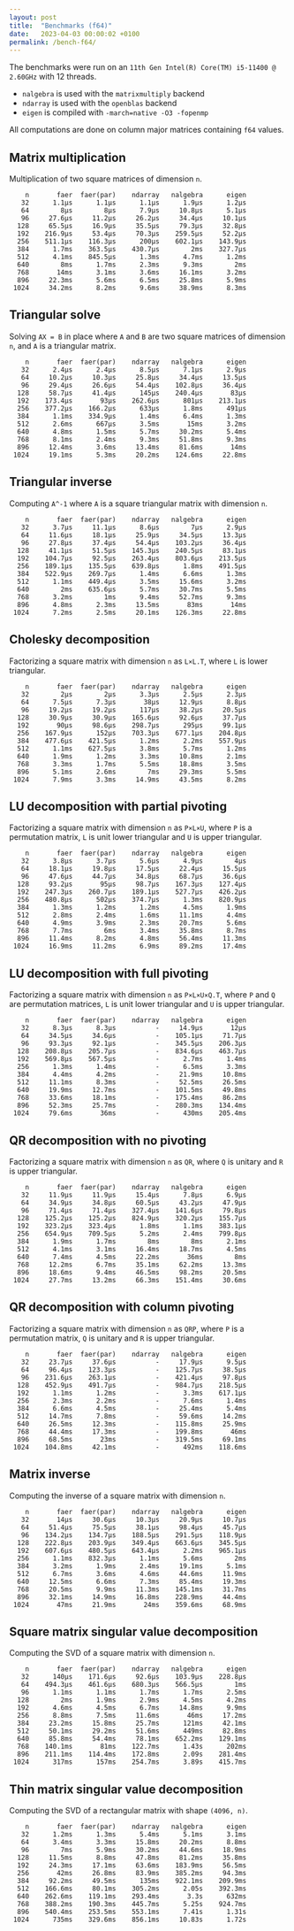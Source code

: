 ```yaml
---
layout: post
title:  "Benchmarks (f64)"
date:   2023-04-03 00:00:02 +0100
permalink: /bench-f64/
---
```


The benchmarks were run on an `11th Gen Intel(R) Core(TM) i5-11400 @ 2.60GHz` with 12 threads.  
- `nalgebra` is used with the `matrixmultiply` backend
- `ndarray` is used with the `openblas` backend
- `eigen` is compiled with `-march=native -O3 -fopenmp`

All computations are done on column major matrices containing `f64` values.

## Matrix multiplication

Multiplication of two square matrices of dimension `n`.

```
    n       faer  faer(par)    ndarray   nalgebra      eigen
   32      1.1µs      1.1µs      1.1µs      1.9µs      1.2µs
   64        8µs        8µs      7.9µs     10.8µs      5.1µs
   96     27.6µs     11.2µs     26.2µs     34.4µs     10.1µs
  128     65.5µs     16.9µs     35.5µs     79.3µs     32.8µs
  192    216.9µs     53.4µs     70.3µs    259.5µs     52.2µs
  256    511.1µs    116.3µs      200µs    602.1µs    143.9µs
  384      1.7ms    363.5µs    430.7µs        2ms    327.7µs
  512      4.1ms    845.5µs      1.3ms      4.7ms      1.2ms
  640        8ms      1.7ms      2.3ms      9.3ms        2ms
  768       14ms      3.1ms      3.6ms     16.1ms      3.2ms
  896     22.3ms      5.6ms      6.5ms     25.8ms      5.9ms
 1024     34.2ms      8.2ms      9.6ms     38.9ms      8.3ms
```

## Triangular solve

Solving `AX = B` in place where `A` and `B` are two square matrices of dimension `n`, and `A` is a triangular matrix.

```
    n       faer  faer(par)    ndarray   nalgebra      eigen
   32      2.4µs      2.4µs      8.5µs      7.1µs      2.9µs
   64     10.2µs     10.3µs     25.8µs     34.4µs     13.5µs
   96     29.4µs     26.6µs     54.4µs    102.8µs     36.4µs
  128     58.7µs     41.4µs      145µs    240.4µs       83µs
  192    173.4µs       93µs    262.6µs      801µs    213.1µs
  256    377.2µs    166.2µs      633µs      1.8ms      491µs
  384      1.1ms    334.9µs      1.4ms      6.4ms      1.3ms
  512      2.6ms      667µs      3.5ms       15ms      3.2ms
  640      4.8ms      1.5ms      5.7ms     30.2ms      5.4ms
  768      8.1ms      2.4ms      9.3ms     51.8ms      9.3ms
  896     12.4ms      3.6ms     13.4ms     81.6ms       14ms
 1024     19.1ms      5.3ms     20.2ms    124.6ms     22.8ms
```

## Triangular inverse

Computing `A^-1` where `A` is a square triangular matrix with dimension `n`.

```
    n       faer  faer(par)    ndarray   nalgebra      eigen
   32      3.7µs     11.1µs      8.6µs        7µs      2.9µs
   64     11.6µs     18.1µs     25.9µs     34.5µs     13.3µs
   96     27.8µs     37.4µs     54.4µs    103.2µs     36.4µs
  128     41.1µs     51.5µs    145.3µs    240.5µs     83.1µs
  192    104.7µs     92.5µs    263.4µs    803.6µs    213.5µs
  256    189.1µs    135.5µs    639.8µs      1.8ms    491.5µs
  384    522.9µs    269.7µs      1.4ms      6.6ms      1.3ms
  512      1.1ms    449.4µs      3.5ms     15.6ms      3.2ms
  640        2ms    635.6µs      5.7ms     30.7ms      5.5ms
  768      3.2ms        1ms      9.4ms     52.7ms      9.3ms
  896      4.8ms      2.3ms     13.5ms       83ms       14ms
 1024      7.2ms      2.5ms     20.1ms    126.3ms     22.8ms
```

## Cholesky decomposition

Factorizing a square matrix with dimension `n` as `L×L.T`, where `L` is lower triangular.

```
    n       faer  faer(par)    ndarray   nalgebra      eigen
   32        2µs        2µs      3.3µs      2.5µs      2.3µs
   64      7.5µs      7.3µs       38µs     12.9µs      8.8µs
   96     19.2µs     19.2µs      117µs     38.2µs     20.5µs
  128     30.9µs     30.9µs    165.6µs     92.6µs     37.7µs
  192       90µs     98.6µs    298.7µs      295µs     99.1µs
  256    167.9µs      152µs    703.3µs    677.1µs    204.8µs
  384    477.6µs    421.5µs      1.2ms      2.2ms    557.9µs
  512      1.1ms    627.5µs      3.8ms      5.7ms      1.2ms
  640      1.9ms      1.2ms      3.3ms     10.8ms      2.1ms
  768      3.3ms      1.7ms      5.5ms     18.8ms      3.5ms
  896      5.1ms      2.6ms        7ms     29.3ms      5.5ms
 1024      7.9ms      3.3ms     14.9ms     43.5ms      8.2ms
```

## LU decomposition with partial pivoting

Factorizing a square matrix with dimension `n` as `P×L×U`, where `P` is a permutation matrix, `L` is unit lower triangular and `U` is upper triangular.

```
    n       faer  faer(par)    ndarray   nalgebra      eigen
   32      3.8µs      3.7µs      5.6µs      4.9µs        4µs
   64     18.1µs     19.8µs     17.5µs     22.4µs     15.5µs
   96     47.6µs     44.7µs     34.8µs     68.7µs     36.6µs
  128     93.2µs       95µs     98.7µs    167.3µs    127.4µs
  192    247.3µs    260.7µs    189.1µs    527.7µs    426.2µs
  256    480.8µs      502µs    374.7µs      1.3ms    820.9µs
  384      1.3ms      1.2ms      1.2ms      4.5ms      1.9ms
  512      2.8ms      2.4ms      1.6ms     11.1ms      4.4ms
  640      4.9ms      3.9ms      2.3ms     20.7ms      5.6ms
  768      7.7ms        6ms      3.4ms     35.8ms      8.7ms
  896     11.4ms      8.2ms      4.8ms     56.4ms     11.3ms
 1024     16.9ms     11.2ms      6.9ms     89.2ms     17.4ms
```

## LU decomposition with full pivoting

Factorizing a square matrix with dimension `n` as `P×L×U×Q.T`, where `P` and `Q` are permutation matrices, `L` is unit lower triangular and `U` is upper triangular.

```
    n       faer  faer(par)    ndarray   nalgebra      eigen
   32      8.3µs      8.3µs          -     14.9µs       12µs
   64     34.5µs     34.6µs          -    105.1µs     71.7µs
   96     93.3µs     92.1µs          -    345.5µs    206.3µs
  128    208.8µs    205.7µs          -    834.6µs    463.7µs
  192    569.8µs    567.5µs          -      2.7ms      1.4ms
  256      1.3ms      1.4ms          -      6.5ms      3.3ms
  384      4.4ms      4.2ms          -     21.9ms     10.8ms
  512     11.1ms      8.3ms          -     52.5ms     26.5ms
  640     19.9ms     12.7ms          -    101.5ms     49.8ms
  768     33.6ms     18.1ms          -    175.4ms     86.2ms
  896     52.3ms     25.7ms          -    280.3ms    134.4ms
 1024     79.6ms       36ms          -      430ms    205.4ms
```

## QR decomposition with no pivoting

Factorizing a square matrix with dimension `n` as `QR`, where `Q` is unitary and `R` is upper triangular.

```
    n       faer  faer(par)    ndarray   nalgebra      eigen
   32     11.9µs     11.9µs     15.4µs      7.8µs      6.9µs
   64     34.9µs     34.8µs     60.5µs     43.2µs     47.9µs
   96     71.4µs     71.4µs    327.4µs    141.6µs     79.8µs
  128    125.2µs    125.2µs    824.9µs    320.2µs    155.7µs
  192    323.2µs    323.4µs      1.8ms      1.1ms    383.1µs
  256    654.9µs    709.5µs      5.2ms      2.4ms    799.8µs
  384      1.9ms      1.7ms        8ms        8ms      2.1ms
  512      4.1ms      3.1ms     16.4ms     18.7ms      4.5ms
  640      7.4ms      4.5ms     22.2ms       36ms        8ms
  768     12.2ms      6.7ms     35.1ms     62.2ms     13.3ms
  896     18.6ms      9.4ms     46.5ms     98.2ms     20.5ms
 1024     27.7ms     13.2ms     66.3ms    151.4ms     30.6ms
```

## QR decomposition with column pivoting

Factorizing a square matrix with dimension `n` as `QRP`, where `P` is a permutation matrix, `Q` is unitary and `R` is upper triangular.

```
    n       faer  faer(par)    ndarray   nalgebra      eigen
   32     23.7µs     37.6µs          -     17.9µs      9.5µs
   64     96.4µs    123.3µs          -    125.7µs     38.5µs
   96    231.6µs    263.1µs          -    421.4µs     97.8µs
  128    452.9µs    491.7µs          -    984.7µs    218.5µs
  192      1.1ms      1.2ms          -      3.3ms    617.1µs
  256      2.3ms      2.2ms          -      7.6ms      1.4ms
  384      6.6ms      4.5ms          -     25.4ms      5.4ms
  512     14.7ms      7.8ms          -     59.6ms     14.2ms
  640     26.5ms     12.3ms          -    115.8ms     25.9ms
  768     44.4ms     17.3ms          -    199.8ms       46ms
  896     68.5ms       23ms          -    319.5ms     69.1ms
 1024    104.8ms     42.1ms          -      492ms    118.6ms
```

## Matrix inverse

Computing the inverse of a square matrix with dimension `n`.

```
    n       faer  faer(par)    ndarray   nalgebra      eigen
   32       14µs     30.6µs     10.3µs     20.9µs     10.7µs
   64     51.4µs     75.5µs     38.1µs     98.4µs     45.7µs
   96    134.2µs    134.7µs    188.5µs    291.5µs    118.9µs
  128    222.8µs    203.9µs    349.4µs    663.6µs    345.5µs
  192    607.6µs    480.5µs    643.4µs      2.2ms    965.1µs
  256      1.1ms    832.3µs      1.1ms      5.6ms        2ms
  384      3.2ms      1.9ms      2.4ms     19.1ms      5.1ms
  512      6.7ms      3.6ms      4.6ms     44.6ms     11.9ms
  640     12.5ms      6.6ms      7.3ms     85.4ms     19.3ms
  768     20.5ms      9.9ms     11.3ms    145.1ms     31.7ms
  896     32.1ms     14.9ms     16.8ms    228.9ms     44.4ms
 1024       47ms     21.9ms       24ms    359.6ms     68.9ms
```

## Square matrix singular value decomposition

Computing the SVD of a square matrix with dimension `n`.

```
    n       faer  faer(par)    ndarray   nalgebra      eigen
   32      140µs    171.6µs     92.6µs    103.9µs    228.8µs
   64    494.3µs    461.6µs    680.3µs    566.5µs        1ms
   96      1.1ms      1.1ms      1.7ms      1.7ms      2.5ms
  128        2ms      1.9ms      2.9ms      4.5ms      4.2ms
  192      4.6ms      4.5ms      6.7ms     14.8ms      9.9ms
  256      8.8ms      7.5ms     11.6ms       46ms     17.2ms
  384     23.2ms     15.8ms     25.7ms      121ms     42.1ms
  512     50.1ms     29.2ms     51.6ms      449ms     82.8ms
  640     85.8ms     54.4ms     78.1ms    652.2ms    129.1ms
  768    140.1ms       81ms    122.7ms      1.43s      202ms
  896    211.1ms    114.4ms    172.8ms      2.09s    281.4ms
 1024      317ms      157ms    254.7ms      3.89s    415.7ms
```

## Thin matrix singular value decomposition

Computing the SVD of a rectangular matrix with shape `(4096, n)`.

```
    n       faer  faer(par)    ndarray   nalgebra      eigen
   32      1.2ms      1.3ms      5.4ms      5.1ms      3.1ms
   64      3.4ms      3.3ms     15.8ms     20.2ms      8.8ms
   96        7ms      5.9ms     30.2ms     44.6ms     18.9ms
  128     11.5ms      8.8ms     47.8ms     81.2ms     35.8ms
  192     24.3ms     17.1ms     63.6ms    183.9ms     56.5ms
  256       42ms     26.8ms     83.9ms    385.2ms     94.3ms
  384     92.2ms     49.5ms      135ms    922.1ms    209.9ms
  512    166.6ms     80.1ms    305.2ms      2.05s    392.3ms
  640    262.6ms    119.1ms    293.4ms       3.3s      632ms
  768    388.2ms    190.3ms    445.7ms      5.25s    924.7ms
  896    540.4ms    253.5ms    553.1ms      7.41s      1.31s
 1024      735ms    329.6ms    856.1ms     10.83s      1.72s
```

